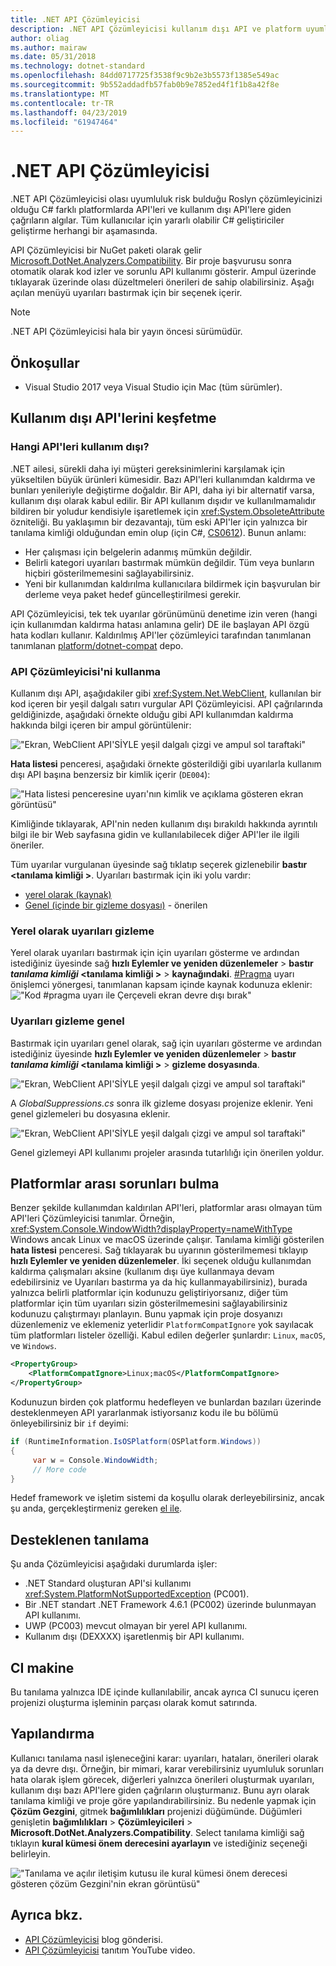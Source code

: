 ```yaml
---
title: .NET API Çözümleyicisi
description: .NET API Çözümleyicisi kullanım dışı API ve platform uyumluluğu sorunları algılayın nasıl yardımcı olabileceğini öğrenin.
author: oliag
ms.author: mairaw
ms.date: 05/31/2018
ms.technology: dotnet-standard
ms.openlocfilehash: 84dd0717725f3538f9c9b2e3b5573f1385e549ac
ms.sourcegitcommit: 9b552addadfb57fab0b9e7852ed4f1f1b8a42f8e
ms.translationtype: MT
ms.contentlocale: tr-TR
ms.lasthandoff: 04/23/2019
ms.locfileid: "61947464"
---
```

# <a name="net-api-analyzer"></a>.NET API Çözümleyicisi

.NET API Çözümleyicisi olası uyumluluk risk bulduğu Roslyn çözümleyicinizi olduğu C# farklı platformlarda API'leri ve kullanım dışı API'lere giden çağrıların algılar. Tüm kullanıcılar için yararlı olabilir C# geliştiriciler geliştirme herhangi bir aşamasında.

API Çözümleyicisi bir NuGet paketi olarak gelir [Microsoft.DotNet.Analyzers.Compatibility](https://www.nuget.org/packages/Microsoft.DotNet.Analyzers.Compatibility/). Bir proje başvurusu sonra otomatik olarak kod izler ve sorunlu API kullanımı gösterir. Ampul üzerinde tıklayarak üzerinde olası düzeltmeleri önerileri de sahip olabilirsiniz. Aşağı açılan menüyü uyarıları bastırmak için bir seçenek içerir.

> [!NOTE]
> .NET API Çözümleyicisi hala bir yayın öncesi sürümüdür.

## <a name="prerequisites"></a>Önkoşullar

* Visual Studio 2017 veya Visual Studio için Mac (tüm sürümler).

## <a name="discovering-deprecated-apis"></a>Kullanım dışı API'lerini keşfetme

### <a name="what-are-deprecated-apis"></a>Hangi API'leri kullanım dışı?

.NET ailesi, sürekli daha iyi müşteri gereksinimlerini karşılamak için yükseltilen büyük ürünleri kümesidir. Bazı API'leri kullanımdan kaldırma ve bunları yenileriyle değiştirme doğaldır. Bir API, daha iyi bir alternatif varsa, kullanım dışı olarak kabul edilir. Bir API kullanım dışıdır ve kullanılmamalıdır bildiren bir yoludur kendisiyle işaretlemek için <xref:System.ObsoleteAttribute> özniteliği. Bu yaklaşımın bir dezavantajı, tüm eski API'ler için yalnızca bir tanılama kimliği olduğundan emin olup (için C#, [CS0612](../../csharp/misc/cs0612.md)). Bunun anlamı:
- Her çalışması için belgelerin adanmış mümkün değildir.
- Belirli kategori uyarıları bastırmak mümkün değildir. Tüm veya bunların hiçbiri gösterilmemesini sağlayabilirsiniz.
- Yeni bir kullanımdan kaldırılma kullanıcılara bildirmek için başvurulan bir derleme veya paket hedef güncelleştirilmesi gerekir.

API Çözümleyicisi, tek tek uyarılar görünümünü denetime izin veren (hangi için kullanımdan kaldırma hatası anlamına gelir) DE ile başlayan API özgü hata kodları kullanır. Kaldırılmış API'ler çözümleyici tarafından tanımlanan tanımlanan [platform/dotnet-compat](https://github.com/dotnet/platform-compat) depo.

### <a name="using-the-api-analyzer"></a>API Çözümleyicisi'ni kullanma

Kullanım dışı API, aşağıdakiler gibi <xref:System.Net.WebClient>, kullanılan bir kod içeren bir yeşil dalgalı satırı vurgular API Çözümleyicisi. API çağrılarında geldiğinizde, aşağıdaki örnekte olduğu gibi API kullanımdan kaldırma hakkında bilgi içeren bir ampul görüntülenir:

!["Ekran, WebClient API'SİYLE yeşil dalgalı çizgi ve ampul sol taraftaki"](media/api-analyzer/green-squiggle.jpg)

**Hata listesi** penceresi, aşağıdaki örnekte gösterildiği gibi uyarılarla kullanım dışı API başına benzersiz bir kimlik içerir (`DE004`): 

!["Hata listesi penceresine uyarı'nın kimlik ve açıklama gösteren ekran görüntüsü"](media/api-analyzer/warnings-id-and-descriptions.jpg "uyarıları içeren Hata Listesi penceresi.")

Kimliğinde tıklayarak, API'nin neden kullanım dışı bırakıldı hakkında ayrıntılı bilgi ile bir Web sayfasına gidin ve kullanılabilecek diğer API'ler ile ilgili öneriler.

Tüm uyarılar vurgulanan üyesinde sağ tıklatıp seçerek gizlenebilir **bastır \<tanılama kimliği >**. Uyarıları bastırmak için iki yolu vardır: 

* [yerel olarak (kaynak)](#suppressing-warnings-locally)
* [Genel (içinde bir gizleme dosyası)](#suppressing-warnings-globally) - önerilen

### <a name="suppressing-warnings-locally"></a>Yerel olarak uyarıları gizleme

Yerel olarak uyarıları bastırmak için için uyarıları gösterme ve ardından istediğiniz üyesinde sağ **hızlı Eylemler ve yeniden düzenlemeler** > **bastır *tanılama kimliği* \<tanılama kimliği >** > **kaynağındaki**. [#Pragma](../../csharp/language-reference/preprocessor-directives/preprocessor-pragma-warning.md) uyarı önişlemci yönergesi, tanımlanan kapsam içinde kaynak kodunuza eklenir: !["Kod #pragma uyarı ile Çerçeveli ekran devre dışı bırak"](media/api-analyzer/suppress-in-source.jpg)

### <a name="suppressing-warnings-globally"></a>Uyarıları gizleme genel

Bastırmak için uyarıları genel olarak, sağ için uyarıları gösterme ve ardından istediğiniz üyesinde **hızlı Eylemler ve yeniden düzenlemeler** > **bastır *tanılama kimliği* \<tanılama kimliği >** > **gizleme dosyasında**.

!["Ekran, WebClient API'SİYLE yeşil dalgalı çizgi ve ampul sol taraftaki"](media/api-analyzer/suppress-in-sup-file.jpg)

A *GlobalSuppressions.cs* sonra ilk gizleme dosyası projenize eklenir. Yeni genel gizlemeleri bu dosyasına eklenir.

!["Ekran, WebClient API'SİYLE yeşil dalgalı çizgi ve ampul sol taraftaki"](media/api-analyzer/suppression-file.jpg)

Genel gizlemeyi API kullanımı projeler arasında tutarlılığı için önerilen yoldur.

## <a name="discovering-cross-platform-issues"></a>Platformlar arası sorunları bulma

Benzer şekilde kullanımdan kaldırılan API'leri, platformlar arası olmayan tüm API'leri Çözümleyicisi tanımlar. Örneğin, <xref:System.Console.WindowWidth?displayProperty=nameWithType> Windows ancak Linux ve macOS üzerinde çalışır. Tanılama kimliği gösterilen **hata listesi** penceresi. Sağ tıklayarak bu uyarının gösterilmemesi tıklayıp **hızlı Eylemler ve yeniden düzenlemeler**. İki seçenek olduğu kullanımdan kaldırma çalışmaları aksine (kullanım dışı üye kullanmaya devam edebilirsiniz ve Uyarıları bastırma ya da hiç kullanmayabilirsiniz), burada yalnızca belirli platformlar için kodunuzu geliştiriyorsanız, diğer tüm platformlar için tüm uyarıları sizin gösterilmemesini sağlayabilirsiniz kodunuzu çalıştırmayı planlayın. Bunu yapmak için proje dosyanızı düzenlemeniz ve eklemeniz yeterlidir `PlatformCompatIgnore` yok sayılacak tüm platformları listeler özelliği. Kabul edilen değerler şunlardır: `Linux`, `macOS`, ve `Windows`.

```xml
<PropertyGroup>
    <PlatformCompatIgnore>Linux;macOS</PlatformCompatIgnore>
</PropertyGroup>
```

Kodunuzun birden çok platformu hedefleyen ve bunlardan bazıları üzerinde desteklenmeyen API yararlanmak istiyorsanız kodu ile bu bölümü önleyebilirsiniz bir `if` deyimi:

```csharp
if (RuntimeInformation.IsOSPlatform(OSPlatform.Windows))
{
     var w = Console.WindowWidth;
     // More code
}
```

Hedef framework ve işletim sistemi da koşullu olarak derleyebilirsiniz, ancak şu anda, gerçekleştirmeniz gereken [el ile](../frameworks.md#how-to-specify-target-frameworks).

## <a name="supported-diagnostics"></a>Desteklenen tanılama

Şu anda Çözümleyicisi aşağıdaki durumlarda işler:

* .NET Standard oluşturan API'si kullanımı <xref:System.PlatformNotSupportedException> (PC001).
* Bir .NET standart .NET Framework 4.6.1 (PC002) üzerinde bulunmayan API kullanımı.
* UWP (PC003) mevcut olmayan bir yerel API kullanımı.
* Kullanım dışı (DEXXXX) işaretlenmiş bir API kullanımı.

## <a name="ci-machine"></a>CI makine

Bu tanılama yalnızca IDE içinde kullanılabilir, ancak ayrıca CI sunucu içeren projenizi oluşturma işleminin parçası olarak komut satırında.

## <a name="configuration"></a>Yapılandırma

Kullanıcı tanılama nasıl işleneceğini karar: uyarıları, hataları, önerileri olarak ya da devre dışı. Örneğin, bir mimari, karar verebilirsiniz uyumluluk sorunları hata olarak işlem görecek, diğerleri yalnızca önerileri oluşturmak uyarıları, kullanım dışı bazı API'lere giden çağrıların oluşturmanız. Bunu ayrı olarak tanılama kimliği ve proje göre yapılandırabilirsiniz. Bu nedenle yapmak için **Çözüm Gezgini**, gitmek **bağımlılıkları** projenizi düğümünde. Düğümleri genişletin **bağımlılıkları** > **Çözümleyicileri** > **Microsoft.DotNet.Analyzers.Compatibility**. Select tanılama kimliği sağ tıklayın **kural kümesi önem derecesini ayarlayın** ve istediğiniz seçeneği belirleyin.

!["Tanılama ve açılır iletişim kutusu ile kural kümesi önem derecesi gösteren çözüm Gezgini'nin ekran görüntüsü"](media/api-analyzer/disable-notifications.jpg)

## <a name="see-also"></a>Ayrıca bkz.

- [API Çözümleyicisi](https://devblogs.microsoft.com/dotnet/introducing-api-analyzer/) blog gönderisi.
- [API Çözümleyicisi](https://youtu.be/eeBEahYXGd0) tanıtım YouTube video.
